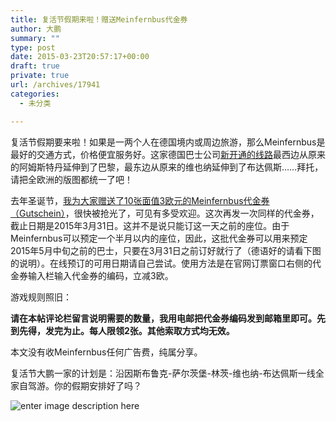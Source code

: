 ```yaml
---
title: 复活节假期来啦！赠送Meinfernbus代金券
author: 大鹏
summary: ""
type: post
date: 2015-03-23T20:57:17+00:00
draft: true
private: true
url: /archives/17941
categories:
  - 未分类

---
```

复活节假期要来啦！如果是一两个人在德国境内或周边旅游，那么Meinfernbus是最好的交通方式，价格便宜服务好。这家德国巴士公司[新开通的线路][1]最西边从原来的阿姆斯特丹延伸到了巴黎，最东边从原来的维也纳延伸到了布达佩斯……拜托，请把全欧洲的版图都统一了吧！

去年圣诞节，[我为大家赠送了10张面值3欧元的Meinfernbus代金券（Gutschein）][2]，很快被抢光了，可见有多受欢迎。这次再发一次同样的代金券，截止日期是2015年3月31日。这并不是说只能订这一天之前的座位。由于Meinfernbus可以预定一个半月以内的座位，因此，这批代金券可以用来预定2015年5月中旬之前的巴士，只要在3月31日之前订好就行了（德语好的请看下图的说明）。在线预订的可用日期请自己尝试。使用方法是在官网订票窗口右侧的代金券输入栏输入代金券的编码，立减3欧。

游戏规则照旧：

**请在本帖评论栏留言说明需要的数量，我用电邮把代金券编码发到邮箱里即可。先到先得，发完为止。每人限领2张。其他索取方式均无效。**

本文没有收Meinfernbus任何广告费，纯属分享。

复活节大鹏一家的计划是：沿因斯布鲁克-萨尔茨堡-林茨-维也纳-布达佩斯一线全家自驾游。你的假期安排好了吗？

![enter image description here][3]

 [1]: http://meinfernbus.de/en/unser-angebot/liniennetz
 [2]: http://dapengde.com/archives/17766
 [3]: https://ix7kqq-bn1305.files.1drv.com/y2pmeectr_PhfYgTv1jAUEt_p_eghrYobxa2mcHu5fOW35waRFWuHNkxdLFqSe0t4f3HagLp7yqqB_e7XxxKLudh3_1Mppkjt4pyQAD03astM7F9qFFduVJ9eNylxY_FjM3WwpFhFK8tVGiTUrU3dX5GQ/2015-03-23_meinfernbus.JPG
